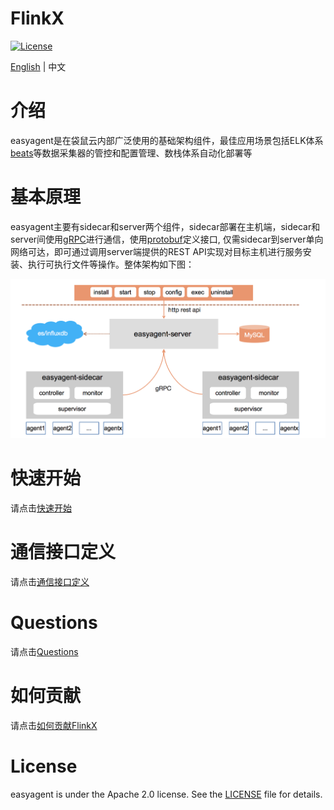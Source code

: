 FlinkX
============

[![License](https://img.shields.io/badge/license-Apache%202-4EB1BA.svg)](https://www.apache.org/licenses/LICENSE-2.0.html)

[English](README_EN.md) | 中文

# 介绍
easyagent是在袋鼠云内部广泛使用的基础架构组件，最佳应用场景包括ELK体系[beats](https://github.com/elastic/beats)等数据采集器的管控和配置管理、数栈体系自动化部署等

# 基本原理
easyagent主要有sidecar和server两个组件，sidecar部署在主机端，sidecar和server间使用[gRPC](https://github.com/grpc/grpc-go)进行通信，使用[protobuf](https://github.com/gogo/protobuf)定义接口, 仅需sidecar到server单向网络可达，即可通过调用server端提供的REST API实现对目标主机进行服务安装、执行可执行文件等操作。整体架构如下图：
<div align=center>
  <img src=docs/images/easyagent.png width=700 />
</div>

# 快速开始

请点击[快速开始](docs/quickstart.md)

# 通信接口定义

请点击[通信接口定义](docs/protoc.md)

# Questions

请点击[Questions](docs/questions.md)

# 如何贡献

请点击[如何贡献FlinkX](docs/contribution.md)

# License

easyagent is under the Apache 2.0 license. See the [LICENSE](http://www.apache.org/licenses/LICENSE-2.0) file for details.
